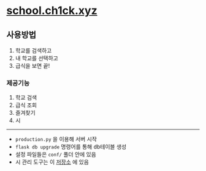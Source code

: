 # [school.ch1ck.xyz](https://school.ch1ck.xyz/)

## 사용방법
1. 학교를 검색하고
2. 내 학교를 선택하고
3. 급식을 보면 끝!

### 제공기능
1. 학교 검색
2. 급식 조회
3. 즐겨찾기
4. 시


---
- `production.py` 을 이용해 서버 시작
- `flask db upgrade` 명령어를 통해 db테이블 생성
- 설정 파일들은 `conf/` 풀더 안에 있음
- 시 관리 도구는 이 [저장소](https://github.com/chick0/meal_client/) 에 있음
